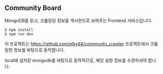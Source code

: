 ## Community Board
MongoDB를 읽고, 크롤링된 정보를 게시판으로 보여주는 Frontend 서비스입니다.


```
$ npm install
$ npm run dev
```

이 프로젝트는 https://github.com/elky84/community_crawler 프로젝트에서 크롤링한 정보를 바탕으로 동작합니다.

local에 설치된 mongodb를 바탕으로 동작하므로, 해당 설정 정보를 수정하셔야 합니다.